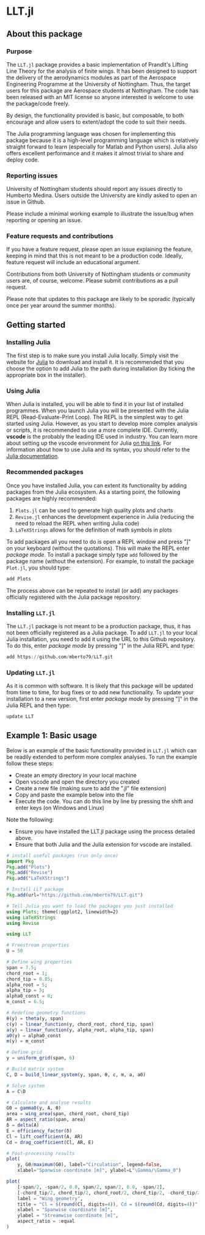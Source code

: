 # LLT.jl

## About this package

### Purpose

The `LLT.jl` package provides a basic implementation of Prandlt's Lifting Line Theory for the analysis of finite wings. It has been designed to support the delivery of the aerodynamics modules as part of the Aerospace Engineering Programme at the University of Nottingham. Thus, the target users for this package are Aerospace students at Nottingham. The code has been released with an MIT license so anyone interested is welcome to use the package/code freely.

By design, the functionality provided is basic, but composable, to both encourage and allow users to extent/adopt the code to suit their needs.

The Julia programming language was chosen for implementing this package because it is a high-level programming language which is relatively straight forward to learn (especially for Matlab and Python users). Julia also offers excellent performance and it makes it almost trivial to share and deploy code.

### Reporting issues

University of Nottingham students should report any issues directly to Humberto Medina. Users outside the University are kindly asked to open an issue in Github.

Please include a minimal working example to illustrate the issue/bug when reporting or opening an issue.

### Feature requests and contributions

If you have a feature request, please open an issue explaining the feature, keeping in mind that this is not meant to be a production code. Ideally, feature request will include an educational argument.

Contributions from both University of Nottingham students or community users are, of course, welcome. Please submit contributions as a pull request.

Please note that updates to this package are likely to be sporadic (typically once per year around the summer months).

## Getting started

### Installing Julia

The first step is to make sure you install Julia locally. Simply visit the website for [Julia](https://julialang.org/) to download and install it. It is recommended that you choose the option to add Julia to the path during installation (by ticking the appropriate box in the installer).

### Using Julia

When Julia is installed, you will be able to find it in your list of installed programmes. When you launch Julia you will be presented with the Julia REPL (Read-Evaluate-Print Loop). The REPL is the simplest way to get started using Julia. However, as you start to develop more complex analysis or scripts, it is recommended to use a more complete IDE. Currently, **vscode** is the probably the leading IDE used in industry. You can learn more about setting up the vscode environment for Julia [on this link](https://code.visualstudio.com/docs/languages/julia). For information about how to use Julia and its syntax, you should refer to the [Julia documentation](https://docs.julialang.org/).

### Recommended packages

Once you have installed Julia, you can extent its functionality by adding packages from the Julia ecosystem. As a starting point, the following packages are highly recommended:

1. `Plots.jl` can be used to generate high quality plots and charts
2. `Revise.jl` enhances the development experience in Julia (reducing the need to reload the REPL when writing Julia code)
3. `LaTeXStrings` allows for the definition of math symbols in plots

To add packages all you need to do is open a REPL window and press "]" on your keyboard (without the quotations). This will make the REPL enter *package mode*. To install a package simply type `add` followed by the package name (without the extension). For example, to install the package `Plot.jl`, you should type:

```julia
add Plots
```

The process above can be repeated to install (or add) any packages officially registered with the Julia package repository.

### Installing `LLT.jl`

The `LLT.jl` package is not meant to be a production package, thus, it has not been officially registered as a Julia package. To add `LLT.jl` to your local Julia installation, you need to add it using the URL to this Github repository. To do this, enter *package mode* by pressing "]" in the Julia REPL and type:

```julia
add https://github.com/mberto79/LLT.git
```

### Updating `LLT.jl`

As it is common with software. It is likely that this package will be updated from time to time, for bug fixes or to add new functionality. To update your installation to a new version, first enter *package mode* by pressing "]" in the Julia REPL and then type:

```julia
update LLT
```

## Example 1: Basic usage

Below is an example of the basic functionality provided in `LLT.jl` which can be readily extended to perform more complex analyses. To run the example follow these steps:

- Create an empty directory in your local machine
- Open vscode and open the directory you created
- Create a new file (making sure to add the ".jl" file extension)
- Copy and paste the example below into the file
- Execute the code. You can do this line by line by pressing the shift and enter keys (on Windows and Linux)

Note the following:

- Ensure you have installed the LLT.jl package using the process detailed above.
- Ensure that both Julia and the Julia extension for vscode are installed.

```Julia
# install useful packages (run only once)
import Pkg 
Pkg.add("Plots")
Pkg.add("Revise")
Pkg.add("LaTeXStrings")

# Install LLT package 
Pkg.add(url="https://github.com/mberto79/LLT.git")

# Tell Julia you want to load the packages you just installed
using Plots; theme(:ggplot2, linewidth=2)
using LaTeXStrings
using Revise

using LLT

# Freestream properties
U = 50

# Define wing properties
span = 7.5;
chord_root = 1;
chord_tip = 0.85;
alpha_root = 5;
alpha_tip = 5;
alpha0_const = 0;
m_const = 6.5;

# Redefine geometry functions
θ(y) = theta(y, span)
c(y) = linear_function(y, chord_root, chord_tip, span)
a(y) = linear_function(y, alpha_root, alpha_tip, span)
a0(y) = alpha0_const
m(y) = m_const

# Define grid
y = uniform_grid(span, 6)

# Build matrix system
C, D = build_linear_system(y, span, θ, c, m, a, a0)

# Solve system
A = C\D

# Calculate and analyse results
G0 = gamma0(y, A, θ)
area = wing_area(span, chord_root, chord_tip)
AR = aspect_ratio(span, area)
δ = delta(A)
E = efficiency_factor(δ)
Cl = lift_coefficient(A, AR)
Cd = drag_coefficient(Cl, AR, E)

# Post-processing results
plot(
    y, G0/maximum(G0), label="Circulation", legend=false,
    xlabel="Spanwise coordinate [m]", ylabel=L"\Gamma/\Gamma_0")

plot(
    [-span/2, -span/2, 0.0, span/2, span/2, 0.0, -span/2],
    [-chord_tip/2, chord_tip/2, chord_root/2, chord_tip/2, -chord_tip/2, -chord_root/2, -chord_tip/2],
    label = "Wing geometry",
    title = "Cl = $(round(Cl, digits=4)), Cd = $(round(Cd, digits=4))",
    xlabel = "Spanwise coordinate [m]", 
    ylabel = "Streamwise coordinate [m]",
    aspect_ratio = :equal
)
```